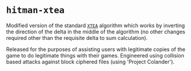 # `hitman-xtea`

Modified version of the standard [`XTEA`](https://en.wikipedia.org/wiki/XTEA) algorithm which works by inverting the direction of the delta in the middle of the algorithm (no other changes required other than the requisite delta to sum calculation).

Released for the purposes of assisting users with legitimate copies of the game to do legitimate things with their games.  Engineered using collision based attacks against block ciphered files (using 'Project Colander').